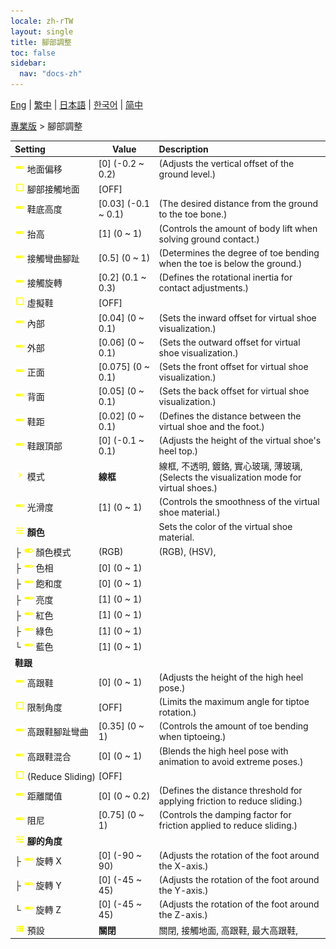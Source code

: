 ```yaml
---
locale: zh-rTW
layout: single
title: 腳部調整
toc: false
sidebar:
  nav: "docs-zh"
---
```

[Eng](/dancexr/menu/2025.4/actor/feet_adjustment) | [繁中](/tw/dancexr/menu/2025.4/actor/feet_adjustment) | [日本語](/jp/dancexr/menu/2025.4/actor/feet_adjustment) | [한국어](/kr/dancexr/menu/2025.4/actor/feet_adjustment) | [简中](/zh/dancexr/menu/2025.4/actor/feet_adjustment)

[專業版](../menu#專業版) > 腳部調整



| Setting | Value | Description |
| :--- | --- | :--- |
|<nobr>![slider icon](/images/icon/ic_slider.png) 地面偏移</nobr>| [0] (-0.2 ~ 0.2) | (Adjusts the vertical offset of the ground level.)
|<nobr>![check_off icon](/images/icon/ic_check_off.png) 腳部接觸地面</nobr>| [OFF] | 
|<nobr>![slider icon](/images/icon/ic_slider.png) 鞋底高度</nobr>| [0.03] (-0.1 ~ 0.1) | (The desired distance from the ground to the toe bone.)
|<nobr>![slider icon](/images/icon/ic_slider.png) 抬高</nobr>| [1] (0 ~ 1) | (Controls the amount of body lift when solving ground contact.)
|<nobr>![slider icon](/images/icon/ic_slider.png) 接觸彎曲腳趾</nobr>| [0.5] (0 ~ 1) | (Determines the degree of toe bending when the toe is below the ground.)
|<nobr>![slider icon](/images/icon/ic_slider.png) 接觸旋轉</nobr>| [0.2] (0.1 ~ 0.3) | (Defines the rotational inertia for contact adjustments.)
|<nobr>![check_off icon](/images/icon/ic_check_off.png) 虛擬鞋</nobr>| [OFF] | 
|<nobr>![slider icon](/images/icon/ic_slider.png) 內部</nobr>| [0.04] (0 ~ 0.1) | (Sets the inward offset for virtual shoe visualization.)
|<nobr>![slider icon](/images/icon/ic_slider.png) 外部</nobr>| [0.06] (0 ~ 0.1) | (Sets the outward offset for virtual shoe visualization.)
|<nobr>![slider icon](/images/icon/ic_slider.png) 正面</nobr>| [0.075] (0 ~ 0.1) | (Sets the front offset for virtual shoe visualization.)
|<nobr>![slider icon](/images/icon/ic_slider.png) 背面</nobr>| [0.05] (0 ~ 0.1) | (Sets the back offset for virtual shoe visualization.)
|<nobr>![slider icon](/images/icon/ic_slider.png) 鞋距</nobr>| [0.02] (0 ~ 0.1) | (Defines the distance between the virtual shoe and the foot.)
|<nobr>![slider icon](/images/icon/ic_slider.png) 鞋跟頂部</nobr>| [0] (-0.1 ~ 0.1) | (Adjusts the height of the virtual shoe's heel top.)
|<nobr>![chevron icon](/images/icon/ic_chevron.png) 模式</nobr>| **線框** | 線框, 不透明, 鍍鉻, 實心玻璃, 薄玻璃, <br/>(Selects the visualization mode for virtual shoes.) |
|<nobr>![slider icon](/images/icon/ic_slider.png) 光滑度</nobr>| [1] (0 ~ 1) | (Controls the smoothness of the virtual shoe material.)
|<nobr>![tune icon](/images/icon/ic_tune.png) <b>顏色</b></nobr>| | Sets the color of the virtual shoe material.
|<nobr>├&nbsp;![toggle_on icon](/images/icon/ic_toggle_on.png) 顏色模式</nobr>| (RGB) | (RGB), (HSV), 
|<nobr>├&nbsp;![slider icon](/images/icon/ic_slider.png) 色相</nobr>| [0] (0 ~ 1) | 
|<nobr>├&nbsp;![slider icon](/images/icon/ic_slider.png) 飽和度</nobr>| [0] (0 ~ 1) | 
|<nobr>├&nbsp;![slider icon](/images/icon/ic_slider.png) 亮度</nobr>| [1] (0 ~ 1) | 
|<nobr>├&nbsp;![slider icon](/images/icon/ic_slider.png) 紅色</nobr>| [1] (0 ~ 1) | 
|<nobr>├&nbsp;![slider icon](/images/icon/ic_slider.png) 綠色</nobr>| [1] (0 ~ 1) | 
|<nobr>└&nbsp;![slider icon](/images/icon/ic_slider.png) 藍色</nobr>| [1] (0 ~ 1) | 
|<nobr> <b>鞋跟</b></nobr>|| 
|<nobr>![slider icon](/images/icon/ic_slider.png) 高跟鞋</nobr>| [0] (0 ~ 1) | (Adjusts the height of the high heel pose.)
|<nobr>![check_off icon](/images/icon/ic_check_off.png) 限制角度</nobr>| [OFF] | (Limits the maximum angle for tiptoe rotation.)
|<nobr>![slider icon](/images/icon/ic_slider.png) 高跟鞋腳趾彎曲</nobr>| [0.35] (0 ~ 1) | (Controls the amount of toe bending when tiptoeing.)
|<nobr>![slider icon](/images/icon/ic_slider.png) 高跟鞋混合</nobr>| [0] (0 ~ 1) | (Blends the high heel pose with animation to avoid extreme poses.)
|<nobr>![check_off icon](/images/icon/ic_check_off.png) (Reduce Sliding)</nobr>| [OFF] | 
|<nobr>![slider icon](/images/icon/ic_slider.png) 距離閾值</nobr>| [0] (0 ~ 0.2) | (Defines the distance threshold for applying friction to reduce sliding.)
|<nobr>![slider icon](/images/icon/ic_slider.png) 阻尼</nobr>| [0.75] (0 ~ 1) | (Controls the damping factor for friction applied to reduce sliding.)
|<nobr>![tune icon](/images/icon/ic_tune.png) <b>腳的角度</b></nobr>| | 
|<nobr>├&nbsp;![slider icon](/images/icon/ic_slider.png) 旋轉 X</nobr>| [0] (-90 ~ 90) | (Adjusts the rotation of the foot around the X-axis.)
|<nobr>├&nbsp;![slider icon](/images/icon/ic_slider.png) 旋轉 Y</nobr>| [0] (-45 ~ 45) | (Adjusts the rotation of the foot around the Y-axis.)
|<nobr>└&nbsp;![slider icon](/images/icon/ic_slider.png) 旋轉 Z</nobr>| [0] (-45 ~ 45) | (Adjusts the rotation of the foot around the Z-axis.)
|<nobr>![list icon](/images/icon/ic_list.png) 預設</nobr>| **關閉** | 關閉, 接觸地面, 高跟鞋, 最大高跟鞋,  |
